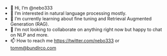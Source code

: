- 👋 Hi, I’m @nebo333
- 👀 I’m interested in natural language processing mostly.
- 🌱 I’m currently learning about fine tuning and Retrieval Augmented Generation (RAG).
- 💞️ I’m not looking to collaborate on anything right now but happy to chat on NLP and more.
- 📫 How to reach me https://twitter.com/nebo333 or tomm@bundlrco.com

<!---
nebo333/nebo333 is a ✨ special ✨ repository because its `README.md` (this file) appears on your GitHub profile.
You can click the Preview link to take a look at your changes.
--->
